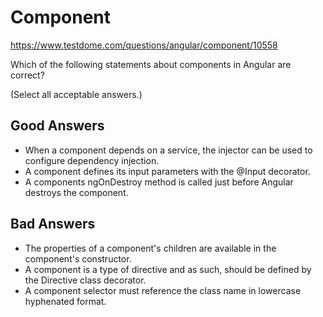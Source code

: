 # Component
https://www.testdome.com/questions/angular/component/10558

Which of the following statements about components in Angular are correct?

(Select all acceptable answers.)

## Good Answers
* When a component depends on a service, the injector can be used to configure  dependency injection.
* A component defines its input parameters with the @Input decorator.
* A components ngOnDestroy method is called just before Angular destroys the component.
## Bad Answers
* The properties of a component's children are available in the component's constructor.
* A component is a type of directive and as such, should be defined by the Directive class decorator.
* A component selector must reference the class name in lowercase hyphenated format.
